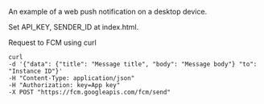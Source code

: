 An example of a web push notification on a desktop device.

Set API_KEY, SENDER_ID at index.html.


Request to FCM using curl

```
curl 
-d '{"data": {"title": "Message title", "body": "Message body"} "to": "Instance ID"}' 
-H "Content-Type: application/json" 
-H "Authorization: key=App key" 
-X POST "https://fcm.googleapis.com/fcm/send"
```